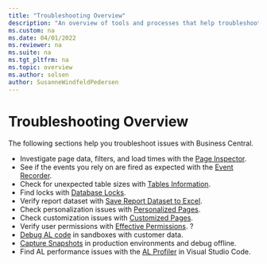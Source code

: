 ```yaml
---
title: "Troubleshooting Overview"
description: "An overview of tools and processes that help troubleshoot issues in Business Central"
ms.custom: na
ms.date: 04/01/2022
ms.reviewer: na
ms.suite: na
ms.tgt_pltfrm: na
ms.topic: overview
ms.author: solsen
author: SusanneWindfeldPedersen
---
```


# Troubleshooting Overview

The following sections help you troubleshoot issues with Business Central. 

- Investigate page data, filters, and load times with the [Page Inspector](/business-central/across-inspect-page).
- See if the events you rely on are fired as expected with the [Event Recorder](devenv-events-discoverability.md).
- Check for unexpected table sizes with [Tables Information](/business-central/admin-view-table-information).
- Find locks with [Database Locks](/business-central/admin-view-database-locks).
- Verify report dataset with [Save Report Dataset to Excel]().
- Check personalization issues with [Personalized Pages](/business-central/ui-personalization-user).
- Check customization issues with [Customized Pages](/business-central/ui-personalization-manage).
- Verify user permissions with [Effective Permissions](). ?
- [Debug AL code](devenv-debugging.md) in sandboxes with customer data.
- [Capture Snapshots](devenv-snapshot-debugging.md) in production environments and debug offline.
- Find AL performance issues with the [AL Profiler](devenv-al-profiler-overview.md) in Visual Studio Code.
